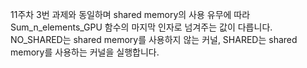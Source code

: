 11주차 3번 과제와 동일하며 shared memory의 사용 유무에 따라 Sum_n_elements_GPU 함수의 마지막 인자로 넘겨주는 값이 다릅니다.
NO_SHARED는 shared memory를 사용하지 않는 커널, SHARED는 shared memory를 사용하는 커널을 실행합니다.

